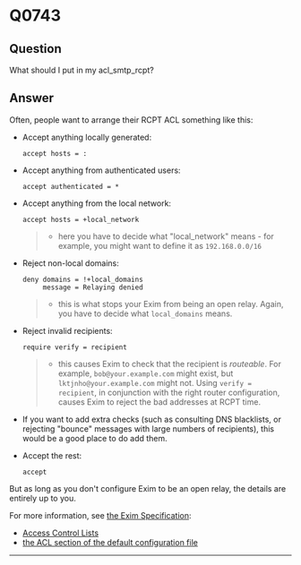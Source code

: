 Q0743
=====

Question
--------

What should I put in my acl\_smtp\_rcpt?

Answer
------

Often, people want to arrange their RCPT ACL something like this:
-   Accept anything locally generated:

        accept hosts = :
-   Accept anything from authenticated users:

        accept authenticated = *
-   Accept anything from the local network:

        accept hosts = +local_network

    > -   here you have to decide what "local\_network" means - for
    >     example, you might want to define it as `192.168.0.0/16`
-   Reject non-local domains:

        deny domains = !+local_domains
             message = Relaying denied

    > -   this is what stops your Exim from being an open relay. Again,
    >     you have to decide what `local_domains` means.
-   Reject invalid recipients:

        require verify = recipient

    > -   this causes Exim to check that the recipient is *routeable*.
    >     For example, `bob@your.example.com` might exist, but
    >     `lktjnho@your.example.com` might not. Using
    >     `verify = recipient`, in conjunction with the right router
    >     configuration, causes Exim to reject the bad addresses at RCPT
    >     time.
-   If you want to add extra checks (such as consulting DNS blacklists,
    or rejecting "bounce" messages with large numbers of recipients),
    this would be a good place to do add them.
-   Accept the rest:

        accept

But as long as you don't configure Exim to be an open relay, the details
are entirely up to you.

For more information, see [the Exim
Specification](http://www.exim.org/exim-html-current/doc/html/spec_html/index.html):
-   [Access Control
    Lists](http://www.exim.org/exim-html-current/doc/html/spec_html/ch-access_control_lists.html)
-   [the ACL section of the default configuration
    file](http://www.exim.org/exim-html-current/doc/html/spec_html/ch07.html#SECID54)

* * * * *
